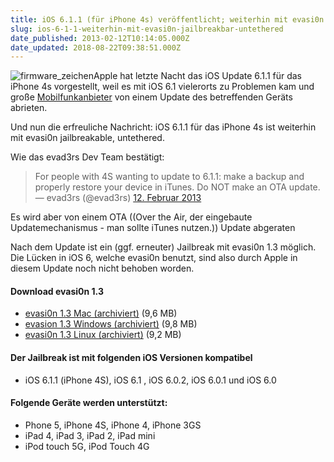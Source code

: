 ```yaml
---
title: iOS 6.1.1 (für iPhone 4s) veröffentlicht; weiterhin mit evasi0n jailbreakbar, untethered
slug: ios-6-1-1-weiterhin-mit-evasi0n-jailbreakbar-untethered
date_published: 2013-02-12T10:14:05.000Z
date_updated: 2018-08-22T09:38:51.000Z
---
```


![firmware_zeichen](//picdump.thafaker.de/2011/03/firmware_zeichen.jpg)Apple hat letzte Nacht das iOS Update 6.1.1 für das iPhone 4s vorgestellt, weil es mit iOS 6.1 vielerorts zu Problemen kam und große [Mobilfunkanbieter](http://www.teltarif.de/apple-iphone-4s-warnung-vodafone-ios-6-1/news/49930.html) von einem Update des betreffenden Geräts abrieten. 

Und nun die erfreuliche Nachricht: iOS 6.1.1 für das iPhone 4s ist weiterhin mit evasi0n jailbreakable, untethered.

Wie das evad3rs Dev Team bestätigt:

> For people with 4S wanting to update to 6.1.1: make a backup and properly restore your device in iTunes. Do NOT make an OTA update.
> — evad3rs (@evad3rs) [12. Februar 2013](https://twitter.com/evad3rs/status/301122571645095936)

Es wird aber von einem OTA ((Over the Air, der eingebaute Updatemechanismus - man sollte iTunes nutzen.)) Update abgeraten

Nach dem Update ist ein (ggf. erneuter) Jailbreak mit evasi0n 1.3 möglich. Die Lücken in iOS 6, welche evasi0n benutzt, sind also durch Apple in diesem Update noch nicht behoben worden.

#### Download evasi0n 1.3

- [evasi0n 1.3 Mac (archiviert)](http://web.archive.org/web/20250905094406/https://mega.co.nz/) (9,6 MB)
- [evasion 1.3 Windows (archiviert)](http://web.archive.org/web/20250905094406/https://mega.co.nz/) (9,8 MB)
- [evasi0n 1.3 Linux (archiviert)](http://web.archive.org/web/20250905094406/https://mega.co.nz/) (9,2 MB)

#### Der Jailbreak ist mit folgenden iOS Versionen kompatibel

- iOS 6.1.1 (iPhone 4S), iOS 6.1 , iOS 6.0.2, iOS 6.0.1 und iOS 6.0

#### Folgende Geräte werden unterstützt:

- Phone 5, iPhone 4S, iPhone 4, iPhone 3GS
- iPad 4, iPad 3, iPad 2, iPad mini
- iPod touch 5G, iPod Touch 4G
